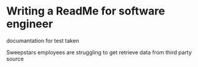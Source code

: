 # Writing a ReadMe for software engineer

documantation for test taken

Sweepstars employees are struggling to get retrieve data from third party source


 
